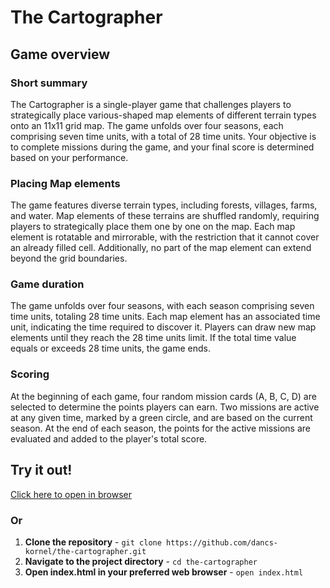 # The Cartographer
## Game overview
### Short summary

The Cartographer is a single-player game that challenges players to strategically place various-shaped map elements of different terrain types onto an 11x11 grid map. The game unfolds over four seasons, each comprising seven time units, with a total of 28 time units. Your objective is to complete missions during the game, and your final score is determined based on your performance.

### Placing Map elements
The game features diverse terrain types, including forests, villages, farms, and water. Map elements of these terrains are shuffled randomly, requiring players to strategically place them one by one on the map. Each map element is rotatable and mirrorable, with the restriction that it cannot cover an already filled cell. Additionally, no part of the map element can extend beyond the grid boundaries.

### Game duration
The game unfolds over four seasons, with each season comprising seven time units, totaling 28 time units. Each map element has an associated time unit, indicating the time required to discover it. Players can draw new map elements until they reach the 28 time units limit. If the total time value equals or exceeds 28 time units, the game ends.

### Scoring
At the beginning of each game, four random mission cards (A, B, C, D) are selected to determine the points players can earn. Two missions are active at any given time, marked by a green circle, and are based on the current season. At the end of each season, the points for the active missions are evaluated and added to the player's total score.

## Try it out!
[Click here to open in browser](https://dancs-kornel.github.io/the-cartographer/)
### Or
1. **Clone the repository** - `git clone https://github.com/dancs-kornel/the-cartographer.git`
1. **Navigate to the project directory** - `cd the-cartographer`
1. **Open index.html in your preferred web browser** - `open index.html`
